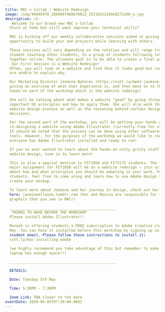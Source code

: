 ```yaml
---
title: MAC x Collab | Website Redesign
image: /img/94989978_2894087460678013_1521032216560271360_o.jpg
description: >2-
   Welcome to our brand new MAC x Collab 
  Stuck at home but still want improve your technical skills?

  MAC is kicking off our weekly collaboration sessions aimed at giving you the
  opportunity to build your own projects while learning with others.

  These sessions will vary depending on the rotation and will range from a
  student teaching other students, to a group of students following tutorials
  together online. The ultimate goal is to be able to create a final project!
   Our First Session is a Website Redesign! 
  Often, you will look at a website and find that it looks good but realise you
  are unable to explain why.

  Our Marketing Director Jasmine Bañares (https://cutt.ly/meet-jasmine) will be
  giving an overview of what User Experience is, and then move on to the
  hands-on part of the workshop which is the website redesign!

  She will be talking about what makes a website "good" by going through some
  important UX principles and how to apply them. She will also walk through the
  website design process as well as the reasoning behind certain design
  decisions.

  For the second part of the workshop, you will be getting your hands dirty by
  re-designing a website using Adobe Illustrator (currently free for students!).
  It should be noted that the process can be done using other softwares or
  tools. However, for the purposes of the workshop we would like to request that
  everyone has Adobe Illustrator installed and ready to run!

  If you've ever wanted to learn about the hands-on nitty gritty stuff in
  website design, tune in to learn more!

  This is also a special mention to FIT1050 and FIT3175 students. The first
  major assignment for FIT1050 will be on a website redesign – join us to learn
  about how and what principles you should be adopting in your work. For FIT3175
  students, feel free to come along and learn how to use Adobe design tools to
  create your mockup.

  To learn more about Jasmine and her journey in design, check out her portfolio
  here: jasmineellaine.tumblr.com (her and Monica are responsible for the
  graphics that you see in MAC!)

  ________________________________________________
   THINGS TO HAVE BEFORE THE WORKSHOP 
  Please install Adobe Illustrator!!

  Monash is offering students a FREE subscription to Adobe Creative cloud until
  May. You can have it installed before this workshop by signing up using your
  student email. Please follow these instructions to install it:
  cutt.ly/mac-installing-adobe

  (we highly recommend you take advantage of this but remember to make sure your
  laptop has enough space!!)

  _________________________________________________

  DETAILS:

  Date: Tuesday 5th May

  Time: 5:30PM - 7:30PM

  Zoom Link: TBA closer to the date
eventDate: 2020-05-05T07:30:00.000Z
---
```

